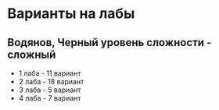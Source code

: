 # Варианты на лабы

## Водянов, Черный	уровень сложности - сложный	

+ 1 лаба - 11 вариант
+ 2 лаба - 18 вариант
+ 3 лаба - 5 вариант
+ 4 лаба - 7 вариант
